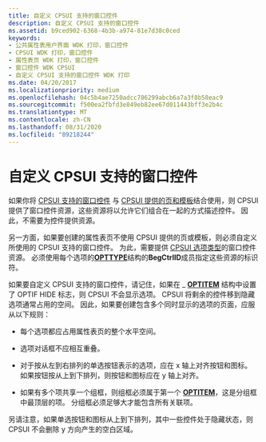 ```yaml
---
title: 自定义 CPSUI 支持的窗口控件
description: 自定义 CPSUI 支持的窗口控件
ms.assetid: b9ced902-6368-4b3b-a974-81e7d38c0ced
keywords:
- 公共属性表用户界面 WDK 打印，窗口控件
- CPSUI WDK 打印，窗口控件
- 属性表页 WDK 打印，窗口控件
- 窗口控件 WDK CPSUI
- 自定义 CPSUI 支持的窗口控件 WDK 打印
ms.date: 04/20/2017
ms.localizationpriority: medium
ms.openlocfilehash: 04c5b4ae7250adcc786299abcb6a7a3f8b58eac9
ms.sourcegitcommit: f500ea2fbfd3e849eb82ee67d011443bff3e2b4c
ms.translationtype: MT
ms.contentlocale: zh-CN
ms.lasthandoff: 08/31/2020
ms.locfileid: "89218244"
---
```

# <a name="customizing-cpsui-supported-window-controls"></a>自定义 CPSUI 支持的窗口控件





如果你将 [CPSUI 支持的窗口控件](cpsui-supported-window-controls.md) 与 [CPSUI 提供的页和模板](cpsui-supplied-pages-and-templates.md)结合使用，则 CPSUI 提供了窗口控件资源，这些资源将以允许它们组合在一起的方式描述控件。 因此，不需要为控件提供资源。

另一方面，如果要创建的属性表页不使用 CPSUI 提供的页或模板，则必须自定义所使用的 CPSUI 支持的窗口控件。 为此，需要提供 [CPSUI 选项类型](./cpsui-option-types.md)的窗口控件资源。 必须使用每个选项的[**OPTTYPE**](/windows-hardware/drivers/ddi/compstui/ns-compstui-_opttype)结构的**BegCtrlID**成员指定这些资源的标识符。

如果要自定义 CPSUI 支持的窗口控件，请记住，如果在 \_ [**OPTITEM**](/windows-hardware/drivers/ddi/compstui/ns-compstui-_optitem) 结构中设置了 OPTIF HIDE 标志，则 CPSUI 不会显示选项。 CPSUI 将剩余的控件移到隐藏选项通常占用的空间。 因此，如果要创建包含多个同时显示的选项的页面，应服从以下规则：

-   每个选项都应占用属性表页的整个水平空间。

-   选项对话框不应相互重叠。

-   对于按从左到右排列的单选按钮表示的选项，应在 x 轴上对齐按钮和图标。 如果按钮按从上到下排列，则按钮和图标应在 y 轴上对齐。

-   如果有多个项共享一个组框，则组框必须属于第一个 [**OPTITEM**](/windows-hardware/drivers/ddi/compstui/ns-compstui-_optitem)，这是分组框中最顶层的项。 分组框必须足够大才能包含所有关联项。

另请注意，如果单选按钮和图标从上到下排列，其中一些控件处于隐藏状态，则 CPSUI 不会删除 y 方向产生的空白区域。

 


